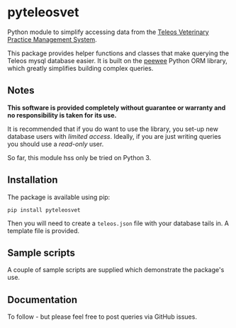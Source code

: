 # pyteleosvet

Python module to simplify accessing data from the [Teleos Veterinary Practice Management System](http://www.teleosvet.com/).

This package provides helper functions and classes that make querying the Teleos mysql database easier. It is built on
the [peewee](http://docs.peewee-orm.com/en/latest/) Python ORM library, which greatly simplifies building complex queries.

## Notes

**This software is provided completely without guarantee or warranty and no responsibility is taken for its use.**

It is recommended that if you do want to use the library, you set-up new database users with *limited access*. Ideally,
if you are just writing queries you should use a *read-only* user.

So far, this module hss only be tried on Python 3.

## Installation

The package is available using pip:

```
pip install pyteleosvet
```

Then you will need to create a `teleos.json` file with your database tails in. A template file is provided.

## Sample scripts

A couple of sample scripts are supplied which demonstrate the package's use.

## Documentation

To follow - but please feel free to post queries via GitHub issues.
